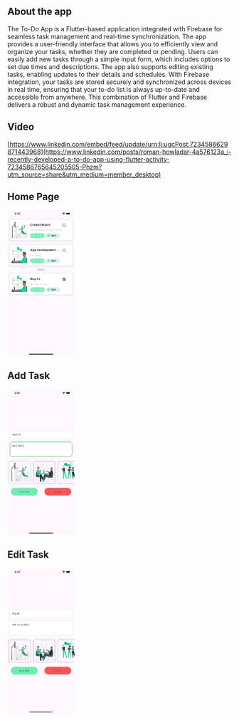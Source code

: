 ## About the app
The To-Do App is a Flutter-based application integrated with Firebase for seamless task management and real-time synchronization. The app provides a user-friendly interface that allows you to efficiently view and organize your tasks, whether they are completed or pending. Users can easily add new tasks through a simple input form, which includes options to set due times and descriptions. The app also supports editing existing tasks, enabling updates to their details and schedules. With Firebase integration, your tasks are stored securely and synchronized across devices in real time, ensuring that your to-do list is always up-to-date and accessible from anywhere. This combination of Flutter and Firebase delivers a robust and dynamic task management experience.

## Video
[https://www.linkedin.com/embed/feed/update/urn:li:ugcPost:7234586629871443968](https://www.linkedin.com/posts/roman-howladar-4a576123a_i-recently-developed-a-to-do-app-using-flutter-activity-7234586765645205505-Phzm?utm_source=share&utm_medium=member_desktop)
## Home Page

<img src="Simulator Screenshot - iPhone 13 Pro Max - 2024-08-27 at 17.53.06.png" alt="Home Page" style="width: 30%; max-width: 390px; height: 30%;"/>

## Add Task

<img src="Simulator Screenshot - iPhone 13 Pro Max - 2024-08-27 at 17.53.16.png" alt="Add Task" style="width: 30%; max-width: 390px; height: 30%;"/>

## Edit Task

<img src="Simulator Screenshot - iPhone 13 Pro Max - 2024-08-27 at 17.47.39.png" alt="Edit Task" style="width: 30%; max-width: 390px; height: 30%;"/>
